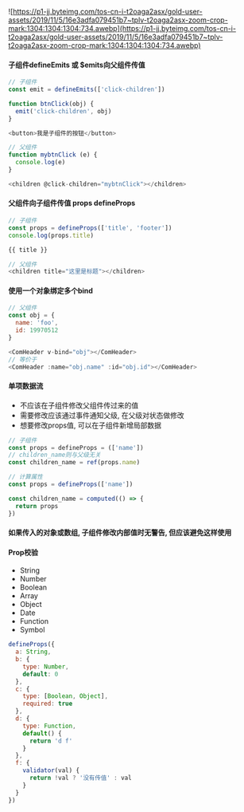 ![https://p1-jj.byteimg.com/tos-cn-i-t2oaga2asx/gold-user-assets/2019/11/5/16e3adfa079451b7~tplv-t2oaga2asx-zoom-crop-mark:1304:1304:1304:734.awebp](https://p1-jj.byteimg.com/tos-cn-i-t2oaga2asx/gold-user-assets/2019/11/5/16e3adfa079451b7~tplv-t2oaga2asx-zoom-crop-mark:1304:1304:1304:734.awebp)

#### 子组件defineEmits 或 $emits向父组件传值

```js
// 子组件
const emit = defineEmits(['click-children'])

function btnClick(obj) {
  emit('click-children', obj)
}

<button>我是子组件的按钮</button>
```
```js
// 父组件
function mybtnClick (e) {
  console.log(e)
}

<children @click-children="mybtnClick"></children>
```

#### 父组件向子组件传值 props defineProps

```js
// 子组件
const props = defineProps(['title', 'footer'])
console.log(props.title)

{{ title }}
```
```js
// 父组件
<children title="这里是标题"></children>
```

#### 使用一个对象绑定多个bind

```js
// 父组件
const obj = {
  name: 'foo',
  id: 19970512
}

<ComHeader v-bind="obj"></ComHeader>
// 等价于
<ComHeader :name="obj.name" :id="obj.id"></ComHeader>
```

#### 单项数据流

  - 不应该在子组件修改父组件传过来的值  
  - 需要修改应该通过事件通知父级, 在父级对状态做修改
  - 想要修改props值, 可以在子组件新增局部数据
  ```js
  // 子组件
  const props = defineProps = (['name'])
  // children_name则与父级无关
  const children_name = ref(props.name)
  ```

  ```js
  // 计算属性
  const props = defineProps(['name'])

  const children_name = computed(() => {
    return props
  })
  ```

#### 如果传入的对象或数组, 子组件修改内部值时无警告, 但应该避免这样使用

#### Prop校验

  - String
  - Number
  - Boolean
  - Array
  - Object
  - Date
  - Function
  - Symbol

  ```js
  defineProps({
    a: String,
    b: {
      type: Number,
      default: 0
    },
    c: {
      type: [Boolean, Object],
      required: true
    },
    d: {
      type: Function,
      default() {
        return 'd f'
      }
    },
    f: {
      validator(val) {
        return !val ? '没有传值' : val
      }
    }
  })
  ```